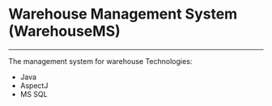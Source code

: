 # Warehouse Management System (WarehouseMS)
---

The management system for warehouse
Technologies:
- Java
- AspectJ
- MS SQL

